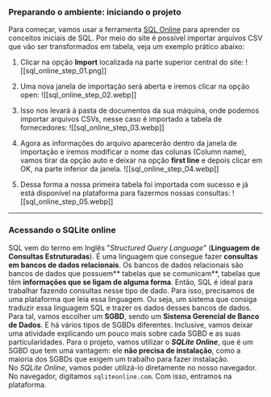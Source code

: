 ### Preparando o ambiente: iniciando o projeto

Para começar, vamos usar a ferramenta [SQL Online](https://sqliteonline.com/) para aprender os conceitos iniciais de SQL. Por meio do site é possível importar arquivos CSV que vão ser transformados em tabela, veja um exemplo prático abaixo:

1. Clicar na opção **Import** localizada na parte superior central do site:
![[sql_online_step_01.png]]

2. Uma nova janela de importação será aberta e iremos clicar na opção open:
![[sql_online_step_02.webp]]

3. Isso nos levará à pasta de documentos da sua máquina, onde podemos importar arquivos CSVs, nesse caso é importado a tabela de fornecedores:
![[sql_online_step_03.webp]]

4. Agora as informações do arquivo aparecerão dentro da janela de importação e iremos modificar o nome das colunas (Column name), vamos tirar da opção auto e deixar na opção **first line** e depois clicar em OK, na parte inferior da janela.
![[sql_online_step_04.webp]]

5. Dessa forma a nossa primeira tabela foi importada com sucesso e já está disponível na plataforma para fazermos nossas consultas:
![[sql_online_step_05.webp]]

---
### Acessando o SQLite online

SQL vem do termo em Inglês "_Structured Query Language_" (**Linguagem de Consultas Estruturadas**). É uma linguagem que consegue fazer **consultas em bancos de dados relacionais**.
Os bancos de dados relacionais são bancos de dados que possuem** tabelas que se comunicam**, tabelas que têm **informações que se ligam de alguma forma**. Então, SQL é ideal para trabalhar fazendo consultas nesse tipo de dado. Para isso, precisamos de uma plataforma que leia essa linguagem. Ou seja, um sistema que consiga traduzir essa linguagem SQL e trazer os dados desses bancos de dados.
Para tal, vamos escolher um **SGBD**, sendo um **Sistema Gerencial de Banco de Dados**. E há vários tipos de SGBDs diferentes. Inclusive, vamos deixar uma atividade explicando um pouco mais sobre cada SGBD e as suas particularidades.
Para o projeto, vamos utilizar o _**SQLite Online**_, que é um SGBD que tem uma vantagem: ele **não precisa de instalação**, como a maioria dos SGBDs que exigem um trabalho para fazer instalação. No _SQLite Online_, vamos poder utilizá-lo diretamente no nosso navegador. No navegador, digitamos `sqliteonline.com`. Com isso, entramos na plataforma.